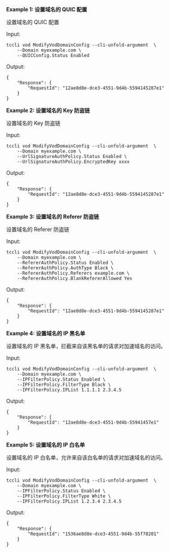 **Example 1: 设置域名的 QUIC 配置**

设置域名的 QUIC 配置

Input: 

```
tccli vod ModifyVodDomainConfig --cli-unfold-argument  \
    --Domain myexample.com \
    --QUICConfig.Status Enabled
```

Output: 
```
{
    "Response": {
        "RequestId": "12ae8d8e-dce3-4551-9d4b-5594145287e1"
    }
}
```

**Example 2: 设置域名的 Key 防盗链**

设置域名的 Key 防盗链

Input: 

```
tccli vod ModifyVodDomainConfig --cli-unfold-argument  \
    --Domain myexample.com \
    --UrlSignatureAuthPolicy.Status Enabled \
    --UrlSignatureAuthPolicy.EncryptedKey xxxx
```

Output: 
```
{
    "Response": {
        "RequestId": "12ae8d8e-dce3-4551-9d4b-5594145287e1"
    }
}
```

**Example 3: 设置域名的 Referer 防盗链**

设置域名的 Referer 防盗链

Input: 

```
tccli vod ModifyVodDomainConfig --cli-unfold-argument  \
    --Domain myexample.com \
    --RefererAuthPolicy.Status Enabled \
    --RefererAuthPolicy.AuthType Black \
    --RefererAuthPolicy.Referers example.com \
    --RefererAuthPolicy.BlankRefererAllowed Yes
```

Output: 
```
{
    "Response": {
        "RequestId": "12ae8d8e-dce3-4551-9d4b-5594145287e1"
    }
}
```

**Example 4: 设置域名的 IP 黑名单**

设置域名的 IP 黑名单，拦截来自该黑名单的请求对加速域名的访问。

Input: 

```
tccli vod ModifyVodDomainConfig --cli-unfold-argument  \
    --Domain myexample.com \
    --IPFilterPolicy.Status Enabled \
    --IPFilterPolicy.FilterType Black \
    --IPFilterPolicy.IPList 1.1.1.1 2.3.4.5
```

Output: 
```
{
    "Response": {
        "RequestId": "12ae8d8e-dce3-4551-9d4b-55941457e1"
    }
}
```

**Example 5: 设置域名的 IP 白名单**

设置域名的 IP 白名单，允许来自该白名单的请求对加速域名的访问。

Input: 

```
tccli vod ModifyVodDomainConfig --cli-unfold-argument  \
    --Domain myexample.com \
    --IPFilterPolicy.Status Enabled \
    --IPFilterPolicy.FilterType White \
    --IPFilterPolicy.IPList 1.2.3.4 2.3.4.5
```

Output: 
```
{
    "Response": {
        "RequestId": "1536ae8d8e-dce3-4551-9d4b-55f78201"
    }
}
```

